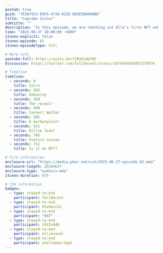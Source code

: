 ```yaml
---
posted: true
guid: "7E5A7433-E8F4-4719-A22E-003E5BA948BE"
title: "Cupcake Sister"
subtitle: ""
description: "In this episode, we are checking out Ella's first NFT unboxing. She purchased it on the street in China from a vending machine. Is it legal in China? Let's find out! Which one do you think you''ll get?"
time: "2023-06-27 18:00:00 -0400"
itunes-explicit: false
itunes-episode: 82
itunes-episodeType: full

# More info
youtube-full: https://youtu.be/tCN1ELWpTRE
discussion: https://twitter.com/fulldecent/status/1674594403057278976

# Timeline
timeline:
  - seconds: 0
    title: Intro
  - seconds: 203
    title: Unboxing
  - seconds: 269
    title: The reveal!
  - seconds: 409
    title: Connect WeChat
  - seconds: 585
    title: A marketplace?
  - seconds: 621
    title: Billie Jean?
  - seconds: 705
    title: Feature review
  - seconds: 751
    title: Is it an NFT?

# File information
enclosure-url: "https://media.phor.net/csh/2023-06-27-episode-82.m4a"
enclosure-length: 20184637
enclosure-type: "audio/x-m4a"
itunes-duration: 970

# CSH information
badges:
  - type: stayed-to-end
    participant: fulldecent
  - type: stayed-to-end
    participant: dtedesco1
  - type: stayed-to-end
    participant: "037"
  - type: stayed-to-end
    participant: t012n4d0
  - type: stayed-to-end
    participant: ellievoxel
  - type: stayed-to-end
    participant: axellemoortgat
---
```

